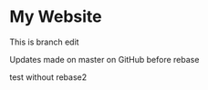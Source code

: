 # My Website

This is branch edit

Updates made on master on GitHub before rebase

test without rebase2
